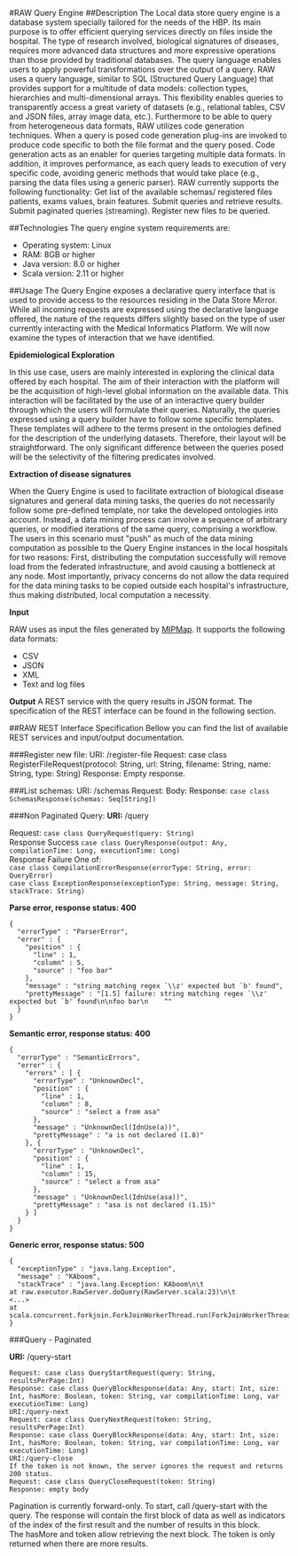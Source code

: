 #RAW Query Engine
##Description
The Local data store query engine is a database system specially tailored for the needs of the HBP. Its main purpose is to offer efficient querying services directly on files inside the hospital. The type of research involved, biological signatures of diseases, requires more advanced data structures and more expressive operations than those provided by traditional databases. 
The query language enables users to apply powerful transformations over the output of a query. RAW uses a query language, similar to SQL (Structured Query Language) that provides support for a multitude of data models: collection types, hierarchies and multi-dimensional arrays. This flexibility enables queries to transparently access a great variety of datasets (e.g., relational tables, CSV and JSON files, array image data, etc.).
Furthermore to be able to query from heterogeneous data formats, RAW utilizes code generation techniques. When a query is posed code generation plug-ins are invoked to produce code specific to both the file format and the query posed. Code generation acts as an enabler for queries targeting multiple data formats. In addition, it improves performance, as each query leads to execution of very specific code, avoiding generic methods that would take place (e.g., parsing the data files using a generic parser).
RAW currently supports the following functionality:
Get list of the available schemas/ registered files patients, exams values, brain features.
Submit queries and retrieve results.
Submit paginated queries (streaming).
Register new files to be queried. 

##Technologies
The query engine system requirements are:
   * Operating system: Linux 
   * RAM: 8GB or higher
   * Java version: 8.0 or higher
   * Scala version: 2.11 or higher

##Usage
The Query Engine exposes a declarative query interface that is used to provide access to the resources residing in the Data Store Mirror. While all incoming requests are expressed using the declarative language offered, the nature of the requests differs slightly based on the type of user currently interacting with the Medical Informatics Platform. We will now examine the types of interaction that we have identified.

**Epidemiological Exploration**

In this use case, users are mainly interested in exploring the clinical data offered by each hospital. The aim of their interaction with the platform will be the acquisition of high-level global information on the available data. This interaction will be facilitated by the use of an interactive query builder through which the users will formulate their queries. Naturally, the queries expressed using a query builder have to follow some specific templates. These templates will adhere to the terms present in the ontologies defined for the description of the underlying datasets. Therefore, their layout will be straightforward. The only significant difference between the queries posed will be the selectivity of the filtering predicates involved. 

**Extraction of disease signatures**

When the Query Engine is used to facilitate extraction of biological disease signatures and general data mining tasks, the queries do not necessarily follow some pre-defined template, nor take the developed ontologies into account. Instead, a data mining process can involve a sequence of arbitrary queries, or modified iterations of the same query, comprising a workflow. The users in this scenario must "push" as much of the data mining computation as possible to the Query Engine instances in the local hospitals for two reasons:
First, distributing the computation successfully will remove load from the federated infrastructure, and avoid causing a bottleneck at any node. Most importantly, privacy concerns do not allow the data required for the data mining tasks to be copied outside each hospital's infrastructure, thus making distributed, local computation a necessity.

**Input** 

RAW uses as input the files generated by [MIPMap](https://github.com/HBPSP8Repo/MIPMap). It supports the following data formats:
   * CSV
   * JSON
   * XML
   * Text and log files

**Output**
A REST service with the query results in JSON format. The specification of the REST interface can be found in the following section.
 
##RAW REST Interface Specification
Bellow you can find the list of available REST services and input/output documentation.

###Register new file:
URI: /register-file
Request: case class RegisterFileRequest(protocol: String, url: String, filename: String, name: String, type: String)
Response: Empty response.

###List schemas:
URI: /schemas
Request: Body:
Response: `case class SchemasResponse(schemas: Seq[String])`

###Non Paginated Query:
**URI:** /query

Request: `case class QueryRequest(query: String)` <br>
Response Success `case class QueryResponse(output: Any, compilationTime: Long, executionTime: Long)`<br>
Response Failure One of:<br>
`case class CompilationErrorResponse(errorType: String, error: QueryError)`<br>
`case class ExceptionResponse(exceptionType: String, message: String, stackTrace: String)`

**Parse error, response status: 400**
```
{
  "errorType" : "ParserError",
  "error" : {
    "position" : {
      "line" : 1,
      "column" : 5,
      "source" : "foo bar"
    },
    "message" : "string matching regex `\\z' expected but `b' found",
    "prettyMessage" : "[1.5] failure: string matching regex `\\z' expected but `b' found\n\nfoo bar\n    ^"
  }
}
```

**Semantic error, response status: 400**
```
{
  "errorType" : "SemanticErrors",
  "error" : {
    "errors" : [ {
      "errorType" : "UnknownDecl",
      "position" : {
        "line" : 1,
        "column" : 8,
        "source" : "select a from asa"
      },
      "message" : "UnknownDecl(IdnUse(a))",
      "prettyMessage" : "a is not declared (1.8)"
    }, {
      "errorType" : "UnknownDecl",
      "position" : {
        "line" : 1,
        "column" : 15,
        "source" : "select a from asa"
      },
      "message" : "UnknownDecl(IdnUse(asa))",
      "prettyMessage" : "asa is not declared (1.15)"
    } ]
  }
}
```
**Generic error, response status: 500**
```
{
  "exceptionType" : "java.lang.Exception",
  "message" : "KAboom",
  "stackTrace" : "java.lang.Exception: KAboom\n\t
at raw.executor.RawServer.doQuery(RawServer.scala:23)\n\t
<...>
at scala.concurrent.forkjoin.ForkJoinWorkerThread.run(ForkJoinWorkerThread.java:107)\n"
}
```

###Query - Paginated

**URI:** /query-start

```
Request: case class QueryStartRequest(query: String, resultsPerPage:Int)
Response: case class QueryBlockResponse(data: Any, start: Int, size: Int, hasMore: Boolean, token: String, var compilationTime: Long, var executionTime: Long)
URI:/query-next
Request: case class QueryNextRequest(token: String, resultsPerPage:Int)
Response: case class QueryBlockResponse(data: Any, start: Int, size: Int, hasMore: Boolean, token: String, var compilationTime: Long, var executionTime: Long)
URI:/query-close
If the token is not known, the server ignores the request and returns 200 status.
Request: case class QueryCloseRequest(token: String)
Response: empty body
```
Pagination is currently forward-only. To start, call /query-start with the query. 
The response will contain the first block of data as well as indicators of the index 
of the first result and the number of results in this block. 
 The hasMore and token allow retrieving the next block. 
The token is only returned when there are more results.

